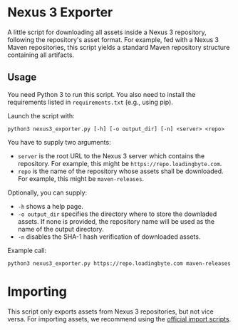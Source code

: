 # Nexus 3 Exporter

A little script for downloading all assets inside a Nexus 3 repository, following the repository's asset format.
For example, fed with a Nexus 3 Maven repositories, this script yields a standard Maven repository structure containing all artifacts.

## Usage

You need Python 3 to run this script. You also need to install the requirements listed in `requirements.txt` (e.g., using pip).

Launch the script with:

    python3 nexus3_exporter.py [-h] [-o output_dir] [-n] <server> <repo>

You have to supply two arguments:

* `server` is the root URL to the Nexus 3 server which contains the repository. For example, this might be `https://repo.loadingbyte.com`.
* `repo` is the name of the repository whose assets shall be downloaded. For example, this might be `maven-releases`.

Optionally, you can supply:

* `-h` shows a help page.
* `-o output_dir` specifies the directory where to store the downladed assets. If none is provided, the repository name will be used as the name of the output directory.
* `-n` disables the SHA-1 hash verification of downloaded assets.

Example call:

    python3 nexus3_exporter.py https://repo.loadingbyte.com maven-releases

# Importing

This script only exports assets from Nexus 3 repositories, but not vice versa.
For importing assets, we recommend using the [official import scripts](https://github.com/sonatype-nexus-community/nexus-repository-import-scripts).